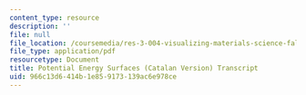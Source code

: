 ```yaml
---
content_type: resource
description: ''
file: null
file_location: /coursemedia/res-3-004-visualizing-materials-science-fall-2017/966c13d6414b1e859173139ac6e978ce_MITRES3_004F17_2017EPFL_moral_ca_300k.pdf
file_type: application/pdf
resourcetype: Document
title: Potential Energy Surfaces (Catalan Version) Transcript
uid: 966c13d6-414b-1e85-9173-139ac6e978ce
---
```

